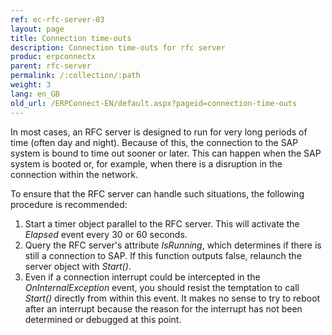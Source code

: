 ```yaml
---
ref: ec-rfc-server-03
layout: page
title: Connection time-outs
description: Connection time-outs for rfc server
produc: erpconnectx
parent: rfc-server
permalink: /:collection/:path
weight: 3
lang: en_GB
old_url: /ERPConnect-EN/default.aspx?pageid=connection-time-outs
---
```


In most cases, an RFC server is designed to run for very long periods of time (often day and night). Because of this, the connection to the SAP system is bound to time out sooner or later. This can happen when the SAP system is booted or, for example, when there is a disruption in the connection within the network.

To ensure that the RFC server can handle such situations, the following procedure is recommended:

1. Start a timer object parallel to the RFC server. This will activate the _Elapsed_ event every 30 or 60 seconds. 
2. Query the RFC server's attribute _IsRunning_, which determines if there is still a connection to SAP. If this function outputs false, relaunch the server object with _Start()_.
3. Even if a connection interrupt could be intercepted in the _OnInternalException_ event, you should resist the temptation to call _Start()_ directly from within this event. It makes no sense to try to reboot after an interrupt because the reason for the interrupt has not been determined or debugged at this point.
